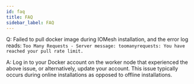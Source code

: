 ```yaml
---
id: faq
title: FAQ
sidebar_label: FAQ
---
```


Q: Failed to pull docker image during IOMesh installation, and the error log reads: `Too Many Requests - Server message: toomanyrequests: You have reached your pull rate limit.`

A: Log in to your Docker account on the worker node that experienced the above issue, or alternatively, update your account. This issue typically occurs during online installations as opposed to offline installations.

